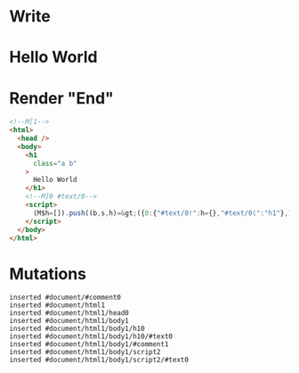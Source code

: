 # Write
  <!M[1><h1 class="a b">Hello World</h1><!M]0 #text/0><script>(M$h=[]).push((b,s,h)=>({0:{"#text/0!":h={},"#text/0(":"h1"},1:h}),[])</script>


# Render "End"
```html
<!--M[1-->
<html>
  <head />
  <body>
    <h1
      class="a b"
    >
      Hello World
    </h1>
    <!--M]0 #text/0-->
    <script>
      (M$h=[]).push((b,s,h)=&gt;({0:{"#text/0!":h={},"#text/0(":"h1"},1:h}),[])
    </script>
  </body>
</html>
```

# Mutations
```
inserted #document/#comment0
inserted #document/html1
inserted #document/html1/head0
inserted #document/html1/body1
inserted #document/html1/body1/h10
inserted #document/html1/body1/h10/#text0
inserted #document/html1/body1/#comment1
inserted #document/html1/body1/script2
inserted #document/html1/body1/script2/#text0
```